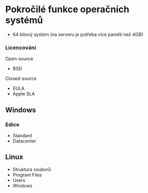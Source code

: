 # Pokročilé funkce operačních systémů
- 64 bitový systém (na serveru je potřeba více paměti než 4GB)

### Licencování
Open-source
- BSD

Closed-source
- EULA
- Apple SLA

## Windows

### Edice
- Standard
- Datacenter

## Linux
- Struktura souborů
- Program Files
- Users
- Windows
